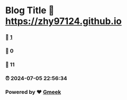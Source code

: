 # Blog Title :link: https://zhy97124.github.io 
### :page_facing_up: [1](https://zhy97124.github.io/tag.html) 
### :speech_balloon: 0 
### :hibiscus: 11 
### :alarm_clock: 2024-07-05 22:56:34 
### Powered by :heart: [Gmeek](https://github.com/Meekdai/Gmeek)
